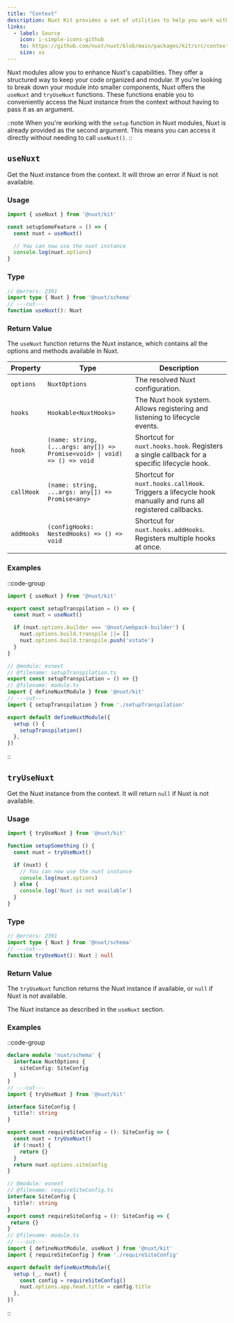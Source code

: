```yaml
---
title: "Context"
description: Nuxt Kit provides a set of utilities to help you work with context.
links:
  - label: Source
    icon: i-simple-icons-github
    to: https://github.com/nuxt/nuxt/blob/main/packages/kit/src/context.ts
    size: xs
---
```


Nuxt modules allow you to enhance Nuxt's capabilities. They offer a structured way to keep your code organized and modular. If you're looking to break down your module into smaller components, Nuxt offers the `useNuxt` and `tryUseNuxt` functions. These functions enable you to conveniently access the Nuxt instance from the context without having to pass it as an argument.

::note
When you're working with the `setup` function in Nuxt modules, Nuxt is already provided as the second argument. This means you can access it directly without needing to call `useNuxt()`.
::

## `useNuxt`

Get the Nuxt instance from the context. It will throw an error if Nuxt is not available.

### Usage

```ts
import { useNuxt } from '@nuxt/kit'

const setupSomeFeature = () => {
  const nuxt = useNuxt()

  // You can now use the nuxt instance
  console.log(nuxt.options)
}
```

### Type

```ts twoslash
// @errors: 2391
import type { Nuxt } from '@nuxt/schema'
// ---cut---
function useNuxt(): Nuxt
```

### Return Value

The `useNuxt` function returns the Nuxt instance, which contains all the options and methods available in Nuxt.

| Property   | Type                                                                      | Description                                                                                               |
| ---------- | ------------------------------------------------------------------------- | --------------------------------------------------------------------------------------------------------- |
| `options`  | `NuxtOptions`                                                             | The resolved Nuxt configuration.                                                                          |
| `hooks`    | `Hookable<NuxtHooks>`                                                     | The Nuxt hook system. Allows registering and listening to lifecycle events.                               |
| `hook`     | `(name: string, (...args: any[]) => Promise<void> \| void) => () => void` | Shortcut for `nuxt.hooks.hook`. Registers a single callback for a specific lifecycle hook.                |
| `callHook` | `(name: string, ...args: any[]) => Promise<any>`                          | Shortcut for `nuxt.hooks.callHook`. Triggers a lifecycle hook manually and runs all registered callbacks. |
| `addHooks` | `(configHooks: NestedHooks) => () => void`                                | Shortcut for `nuxt.hooks.addHooks`. Registers multiple hooks at once.                                     |

### Examples

::code-group

```ts twoslash [setupTranspilation.ts]
import { useNuxt } from '@nuxt/kit'

export const setupTranspilation = () => {
  const nuxt = useNuxt()

  if (nuxt.options.builder === '@nuxt/webpack-builder') {
    nuxt.options.build.transpile ||= []
    nuxt.options.build.transpile.push('xstate')
  }
}
```

```ts twoslash [module.ts]
// @module: esnext
// @filename: setupTranspilation.ts
export const setupTranspilation = () => {}
// @filename: module.ts
import { defineNuxtModule } from '@nuxt/kit'
// ---cut---
import { setupTranspilation } from './setupTranspilation'

export default defineNuxtModule({
  setup () {
    setupTranspilation()
  },
})
```

::

## `tryUseNuxt`

Get the Nuxt instance from the context. It will return `null` if Nuxt is not available.

### Usage

```ts twoslash
import { tryUseNuxt } from '@nuxt/kit'

function setupSomething () {
  const nuxt = tryUseNuxt()

  if (nuxt) {
    // You can now use the nuxt instance
    console.log(nuxt.options)
  } else {
    console.log('Nuxt is not available')
  }
}
```

### Type

```ts twoslash
// @errors: 2391
import type { Nuxt } from '@nuxt/schema'
// ---cut---
function tryUseNuxt(): Nuxt | null
```

### Return Value

The `tryUseNuxt` function returns the Nuxt instance if available, or `null` if Nuxt is not available.

The Nuxt instance as described in the `useNuxt` section.

### Examples

::code-group

```ts twoslash [requireSiteConfig.ts]
declare module 'nuxt/schema' {
  interface NuxtOptions {
    siteConfig: SiteConfig
  }
}
// ---cut---
import { tryUseNuxt } from '@nuxt/kit'

interface SiteConfig {
  title?: string
}

export const requireSiteConfig = (): SiteConfig => {
  const nuxt = tryUseNuxt()
  if (!nuxt) {
    return {}
  }
  return nuxt.options.siteConfig
}
```

```ts twoslash [module.ts]
// @module: esnext
// @filename: requireSiteConfig.ts
interface SiteConfig {
  title?: string
}
export const requireSiteConfig = (): SiteConfig => {
 return {}
}
// @filename: module.ts
// ---cut---
import { defineNuxtModule, useNuxt } from '@nuxt/kit'
import { requireSiteConfig } from './requireSiteConfig'

export default defineNuxtModule({
  setup (_, nuxt) {
    const config = requireSiteConfig()
    nuxt.options.app.head.title = config.title
  },
})
```

::
